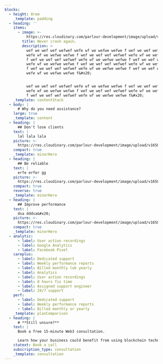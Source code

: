 ```yaml
---
blocks:
  - height: 8rem
    _template: padding
  - heading: ''
    items:
      - image: >-
          https://res.cloudinary.com/parlour-development/image/upload/v1656278956/startup_funding_2-960x540_anobci.jpg
        title: Never crash again.
        description: >
          wef we wef wef wefwef wefe wf we wefwe wefwe f wef we wef wef wefwef
          wefe wf we wefwe wefwe f wef we wef wef wefwef wefe wf we wefwe wefwe
          f wef we wef wef wefwef wefe wf we wefwe wefwe f wef we wef wef wefwef
          wefe wf we wefwe wefwe f wef we wef wef wefwef wefe wf we wefwe wefwe
          f wef we wef wef wefwef wefe wf we wefwe wefwe f wef we wef wef wefwef
          wefe wf we wefwe wefwe f&#x20;


          wef we wef wef wefwef wefe wf we wefwe wefwe f wef we wef wef wefwef
          wefe wf we wefwe wefwe f wef we wef wef wefwef wefe wf we wefwe wefwe
          f wef we wef wef wefwef wefe wf we wefwe wefwe f&#x20;
    _template: contentStack
  - body: |
      # Why do you need assistance?
    large: true
    _template: content
  - heading: |
      ## Don't lose clients
    text: |
      lal lala lala
    picture: >-
      https://res.cloudinary.com/parlour-development/image/upload/v1658784195/parlourCare/DontLoseClients_yzgvny.webp
    compact: true
    _template: minorHero
  - heading: |
      ## Be reliable
    text: |
      erfe erfer gg
    picture: >-
      https://res.cloudinary.com/parlour-development/image/upload/v1658784192/parlourCare/BeReliable_ascxut.webp
    compact: true
    reverse: true
    _template: minorHero
  - heading: |
      ## Improve performance
    text: |
      dsa dddsa&#x20;
    picture: >-
      https://res.cloudinary.com/parlour-development/image/upload/v1658784194/parlourCare/ImprovePerformance_bxaemz.webp
    compact: true
    _template: minorHero
  - analytic:
      - label: User action recordings
      - label: Google Analytics
      - label: Facebook Pixel
    careplus:
      - label: Dedicated support
      - label: Weekly performance reports
      - label: Billed monthly lub yearly
      - label: Analytics
      - label: User action recordings
      - label: 8 hours fix time
      - label: Assigned support engineer
      - label: 24/7 support
    perf:
      - label: Dedicated support
      - label: Weekly performance reports
      - label: Billed monthly or yearly
    _template: planComparison
  - heading: |
      # **Still unsure?**
    text: |
      Book a free 15-minute Web3 consultation.

      Learn how your business could benefit from using blockchain technologies.
    ctatext: Book a call
    subscription_type: consultation
    _template: consultation
---
```


